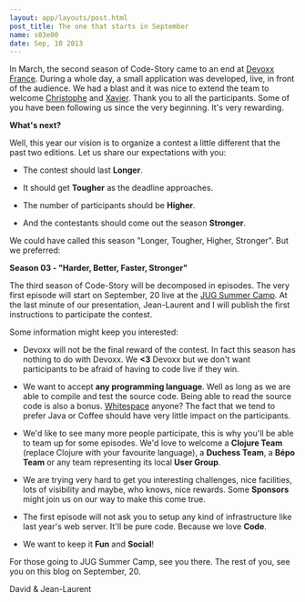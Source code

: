 ```yaml
---
layout: app/layouts/post.html
post_title: The one that starts in September
name: s03e00
date: Sep, 10 2013
---
```


In March, the second season of Code-Story came to an end at [Devoxx France](http://www.devoxx.com/display/FR13/Accueil).
During a whole day, a small application was developed, live, in front of the audience. We had a blast and it was
nice to extend the team to welcome [Christophe](/team/christophe) and [Xavier](/team/xavier). Thank you to all the
participants. Some of you have been following us since the very beginning. It's very rewarding.

**What's next?**

Well, this year our vision is to organize a contest a little different that the past two editions.
Let us share our expectations with you:

 + The contest should last **Longer**.

 + It should get **Tougher** as the deadline approaches.

 + The number of participants should be **Higher**.

 + And the contestants should come out the season **Stronger**.

We could have called this season "Longer, Tougher, Higher, Stronger". But we preferred:

**Season 03 - "Harder, Better, Faster, Stronger"**

The third season of Code-Story will be decomposed in episodes. The very first episode will start on September, 20 live
at the [JUG Summer Camp](http://www.jugsummercamp.com/edition/4/presentation/1057). At the last minute of our presentation,
Jean-Laurent and I will publish the first instructions to participate the contest.

Some information might keep you interested:

+ Devoxx will not be the final reward of the contest. In fact this season has nothing to do with Devoxx. We **<3** Devoxx
  but we don't want participants to be afraid of having to code live if they win.

+ We want to accept **any programming language**. Well as long as we are able to compile and test the source code. Being able
  to read the source code is also a bonus. [Whitespace](http://en.wikipedia.org/wiki/Whitespace_(programming_language)) anyone?
  The fact that we tend to prefer Java or Coffee should have very little impact on the participants.

+ We'd like to see many more people participate, this is why you'll be able to team up for some episodes. We'd love to
  welcome a **Clojure Team** (replace Clojure with your favourite language), a **Duchess Team**, a **Bépo Team** or any
  team representing its local **User Group**.

+ We are trying very hard to get you interesting challenges, nice facilities, lots of visibility and maybe, who knows,
  nice rewards. Some **Sponsors** might join us on our way to make this come true.

+ The first episode will not ask you to setup any kind of infrastructure like last year's web server. It'll be pure code.
  Because we love **Code**.

+ We want to keep it **Fun** and **Social**!

For those going to JUG Summer Camp, see you there. The rest of you, see you on this blog on September, 20.

David & Jean-Laurent